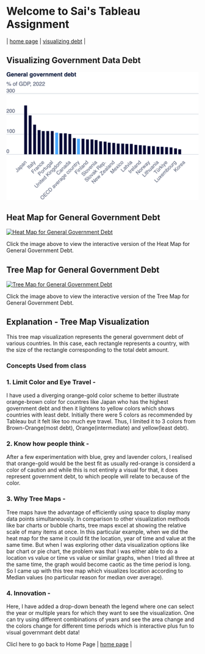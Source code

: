# Welcome to Sai's Tableau Assignment #

| [home page](https://ghulepati.github.io/ghule-portfolio/) | [visualizing debt](tableau.md) | 






## Visualizing Government Data Debt

![plot](export-2024-09-11T04_03_19.394Z.png)




## Heat Map for General Government Debt

[![Heat Map for General Government Debt](https://public.tableau.com/static/images/He/HeatMapforGeneralGovernmentDebt/Sheet1/1_rss.png)](https://public.tableau.com/views/HeatMapforGeneralGovernmentDebt/Sheet1)

Click the image above to view the interactive version of the Heat Map for General Government Debt.



## Tree Map for General Government Debt

[![Tree Map for General Government Debt](https://public.tableau.com/static/images/Tr/TreeMapforGeneralGovernmentDebt/Sheet1/1_rss.png)](https://public.tableau.com/views/TreeMapforGeneralGovernmentDebt/Sheet1)

Click the image above to view the interactive version of the Tree Map for General Government Debt.

## Explanation - Tree Map Visualization 

This tree map visualization represents the general government debt of various countries. In this case, each rectangle represents a country, with the size of the rectangle corresponding to the total debt amount. 

### Concepts Used from class 

### 1. Limit Color and Eye Travel -
   
I have used a diverging orange-gold color scheme to better illustrate orange-brown color for countres like Japan who has the highest       government debt and then it lightens to yellow colors which shows countries with least debt. Initially there were 5 colors as recommended by Tableau but it felt like too much eye travel. Thus, I limited it to 3 colors from Brown-Orange(most debt), Orange(intermediate) and yellow(least debt).

### 2. Know how people think - 

After a few experimentation with blue, grey and lavender colors, I realised that orange-gold would be the best fit as usually red-orange is considerd a color of caution and while this is not entirely a visual for that, it does represent government debt, to which people will relate to because of the color. 

### 3. Why Tree Maps - 

Tree maps have the advantage of efficiently using space to display many data points simultaneously. In comparison to other visualization methods like bar charts or bubble charts, tree maps excel at showing the relative scale of many items at once. In this particular example, when we did the heat map for the same it could fit the location, year of time and value at the same time. But when I was exploring other data visualization options like bar chart or pie chart, the problem was that I was either able to do a location vs value or time vs value or similar graphs, when I tried all three at the same time, the graph would become caotic as the time period is long. So I came up with this tree map which visualizes location according to Median values (no particular reason for median over average). 

### 4. Innovation - 

Here, I have added a drop-down beneath the legend where one can select the year or multiple years for which they want to see the visualization. One can try using different combinations of years and see the area change and the colors change for different time periods which is interactive plus fun to visual governmant debt data! 



Clicl here to go back to Home Page | [home page](https://ghulepati.github.io/ghule-portfolio/) | 
